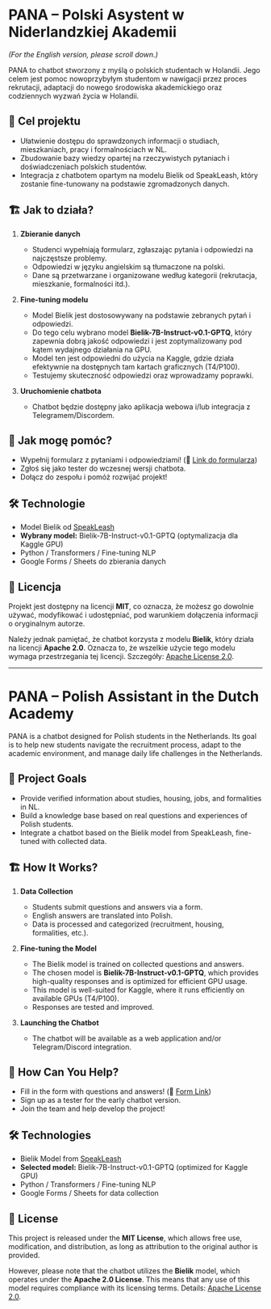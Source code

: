 # PANA – Polski Asystent w Niderlandzkiej Akademii

*(For the English version, please scroll down.)*

PANA to chatbot stworzony z myślą o polskich studentach w Holandii. Jego celem jest pomoc nowoprzybyłym studentom w nawigacji przez proces rekrutacji, adaptacji do nowego środowiska akademickiego oraz codziennych wyzwań życia w Holandii.

## 🎯 Cel projektu
- Ułatwienie dostępu do sprawdzonych informacji o studiach, mieszkaniach, pracy i formalnościach w NL.
- Zbudowanie bazy wiedzy opartej na rzeczywistych pytaniach i doświadczeniach polskich studentów.
- Integracja z chatbotem opartym na modelu Bielik od SpeakLeash, który zostanie fine-tunowany na podstawie zgromadzonych danych.

## 🏗 Jak to działa?
1. **Zbieranie danych**  
   - Studenci wypełniają formularz, zgłaszając pytania i odpowiedzi na najczęstsze problemy.
   - Odpowiedzi w języku angielskim są tłumaczone na polski.
   - Dane są przetwarzane i organizowane według kategorii (rekrutacja, mieszkanie, formalności itd.).

2. **Fine-tuning modelu**  
   - Model Bielik jest dostosowywany na podstawie zebranych pytań i odpowiedzi.
   - Do tego celu wybrano model **Bielik-7B-Instruct-v0.1-GPTQ**, który zapewnia dobrą jakość odpowiedzi i jest zoptymalizowany pod kątem wydajnego działania na GPU.
   - Model ten jest odpowiedni do użycia na Kaggle, gdzie działa efektywnie na dostępnych tam kartach graficznych (T4/P100).
   - Testujemy skuteczność odpowiedzi oraz wprowadzamy poprawki.

3. **Uruchomienie chatbota**  
   - Chatbot będzie dostępny jako aplikacja webowa i/lub integracja z Telegramem/Discordem.

## 🚀 Jak mogę pomóc?
- Wypełnij formularz z pytaniami i odpowiedziami! (🔗 [Link do formularza](#))
- Zgłoś się jako tester do wczesnej wersji chatbota.
- Dołącz do zespołu i pomóż rozwijać projekt!

## 🛠 Technologie
- Model Bielik od [SpeakLeash](https://speakleash.org/)
- **Wybrany model:** Bielik-7B-Instruct-v0.1-GPTQ (optymalizacja dla Kaggle GPU)
- Python / Transformers / Fine-tuning NLP
- Google Forms / Sheets do zbierania danych

## 📜 Licencja
Projekt jest dostępny na licencji **MIT**, co oznacza, że możesz go dowolnie używać, modyfikować i udostępniać, pod warunkiem dołączenia informacji o oryginalnym autorze.  

Należy jednak pamiętać, że chatbot korzysta z modelu **Bielik**, który działa na licencji **Apache 2.0**. Oznacza to, że wszelkie użycie tego modelu wymaga przestrzegania tej licencji. Szczegóły: [Apache License 2.0](https://www.apache.org/licenses/LICENSE-2.0).

---

# PANA – Polish Assistant in the Dutch Academy

PANA is a chatbot designed for Polish students in the Netherlands. Its goal is to help new students navigate the recruitment process, adapt to the academic environment, and manage daily life challenges in the Netherlands.

## 🎯 Project Goals
- Provide verified information about studies, housing, jobs, and formalities in NL.
- Build a knowledge base based on real questions and experiences of Polish students.
- Integrate a chatbot based on the Bielik model from SpeakLeash, fine-tuned with collected data.

## 🏗 How It Works?
1. **Data Collection**  
   - Students submit questions and answers via a form.
   - English answers are translated into Polish.
   - Data is processed and categorized (recruitment, housing, formalities, etc.).

2. **Fine-tuning the Model**  
   - The Bielik model is trained on collected questions and answers.
   - The chosen model is **Bielik-7B-Instruct-v0.1-GPTQ**, which provides high-quality responses and is optimized for efficient GPU usage.
   - This model is well-suited for Kaggle, where it runs efficiently on available GPUs (T4/P100).
   - Responses are tested and improved.

3. **Launching the Chatbot**  
   - The chatbot will be available as a web application and/or Telegram/Discord integration.

## 🚀 How Can You Help?
- Fill in the form with questions and answers! (🔗 [Form Link](#))
- Sign up as a tester for the early chatbot version.
- Join the team and help develop the project!

## 🛠 Technologies
- Bielik Model from [SpeakLeash](https://speakleash.org/)
- **Selected model:** Bielik-7B-Instruct-v0.1-GPTQ (optimized for Kaggle GPU)
- Python / Transformers / Fine-tuning NLP
- Google Forms / Sheets for data collection

## 📜 License
This project is released under the **MIT License**, which allows free use, modification, and distribution, as long as attribution to the original author is provided.  

However, please note that the chatbot utilizes the **Bielik** model, which operates under the **Apache 2.0 License**. This means that any use of this model requires compliance with its licensing terms. Details: [Apache License 2.0](https://www.apache.org/licenses/LICENSE-2.0).


